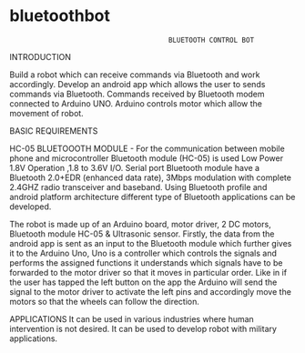 # bluetoothbot
                                           BLUETOOTH CONTROL BOT
INTRODUCTION

 Build a robot which can receive commands via Bluetooth and work accordingly.  Develop an android app which allows the user to sends commands via Bluetooth.  Commands received by Bluetooth modem connected to Arduino UNO.  Arduino controls motor which allow the movement of robot.

 

BASIC REQUIREMENTS

 HC-05 BLUETOOOTH MODULE - For the communication between mobile phone and microcontroller Bluetooth module (HC-05) is used Low Power 1.8V Operation ,1.8 to 3.6V I/O.  Serial port Bluetooth module have a Bluetooth 2.0+EDR (enhanced data rate), 3Mbps modulation with complete 2.4GHZ radio transceiver and baseband. Using Bluetooth profile and android platform architecture different type of Bluetooth applications can be developed.

The robot is made up of an Arduino board, motor driver, 2 DC motors, Bluetooth module HC-05 & Ultrasonic sensor. Firstly, the data from the android app is sent as an input to the Bluetooth module which further gives it to the Arduino Uno, Uno is a controller which controls the signals and performs the assigned functions it understands which signals have to be forwarded to the motor driver so that it moves in particular order. Like in if the user has tapped the left button on the app the Arduino will send the signal to the motor driver to activate the left pins and accordingly move the motors so that the wheels can follow the direction.

APPLICATIONS
It can be used in various industries where human intervention is not desired. It can be used to develop robot with military applications.
